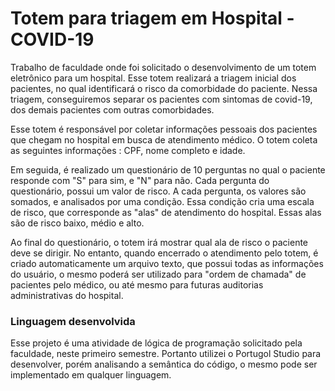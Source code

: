 # Totem para triagem em Hospital - COVID-19
Trabalho de faculdade onde foi solicitado o desenvolvimento de um totem eletrônico para um hospital. Esse totem realizará a triagem inicial dos pacientes, no qual identificará o risco da comorbidade do paciente. 
Nessa triagem, conseguiremos separar os pacientes com sintomas de covid-19, dos demais pacientes com outras comorbidades.

Esse totem é responsável por coletar informações pessoais dos pacientes que chegam no hospital em busca de atendimento médico. O totem coleta as seguintes informações : CPF, nome completo e idade.

Em seguida,  é realizado um questionário de 10 perguntas no qual o paciente responde com "S" para sim, e "N" para não. Cada pergunta do questionário, possui um valor de risco. A cada pergunta, os valores são somados, e analisados por uma condição. Essa condição cria uma escala de risco, que corresponde as "alas" de atendimento do hospital. Essas alas são de risco baixo, médio e alto.

Ao final do questionário, o totem irá mostrar qual ala de risco o paciente deve se dirigir. No entanto, quando encerrado o atendimento pelo totem, é criado automaticamente um arquivo texto, que possui todas as informações do usuário, o mesmo poderá ser utilizado para "ordem de chamada" de pacientes pelo médico, ou até mesmo para futuras auditorias administrativas do hospital.

### Linguagem desenvolvida
Esse projeto é uma atividade de lógica de programação solicitado pela faculdade, neste primeiro semestre. Portanto utilizei o Portugol Studio para desenvolver, porém analisando a semântica do código, o mesmo pode ser implementado em qualquer linguagem.
##
